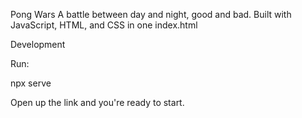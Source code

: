Pong Wars
A battle between day and night, good and bad. Built with JavaScript, HTML, and CSS in one index.html

Development

Run:

npx serve

Open up the link and you're ready to start.
